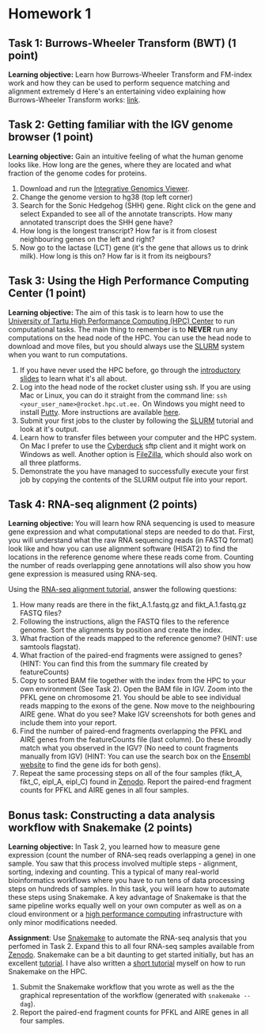 # Homework 1
## Task 1: Burrows-Wheeler Transform (BWT) (1 point)
**Learning objective:** Learn how Burrows-Wheeler Transform and FM-index work and how they can be used to perform sequence matching and alignment extremely d
Here's an entertaining video explaining how Burrows-Wheeler Transform works: [link](https://www.youtube.com/watch?v=4WRANhDiSHM).

## Task 2: Getting familiar with the IGV genome browser (1 point)
**Learning objective:** Gain an intuitive feeling of what the human genome looks like. How long are the genes, where they are located and what fraction of the genome codes for proteins.

 1. Download and run the [Integrative Genomics Viewer](http://software.broadinstitute.org/software/igv/).
 2. Change the genome version to hg38 (top left corner)
 3. Search for the Sonic Hedgehog (SHH) gene. Right click on the gene and select Expanded to see all of the annotate transcripts. How many annotated transcript does the SHH gene have?
 4. How long is the longest transcript? How far is it from closest neighbouring genes on the left and right?
 5. Now go to the lactase (LCT) gene (it's the gene that allows us to drink milk). How long is this on? How far is it from its neigbours?

## Task 3: Using the High Performance Computing Center (1 point)
**Learning objective:** The aim of this task is to learn how to use the [University of Tartu High Performance Computing (HPC) Center](https://hpc.ut.ee/en/home/) to run computational tasks. The main thing to remember is to **NEVER** run any computations on the head node of the HPC. You can use the head node to download and move files, but you should always use the [SLURM](https://hpc.ut.ee/en/slurm/) system when you want to run computations.

 1. If you have never used the HPC before, go through the [introductory slides](https://docs.google.com/presentation/d/1XhA4YnnZ-Gzuyo-_PghMcu_X-fXe_EUhiW2bHoABwgI/edit#slide=id.g3308ddf0d8_2_160) to learn what it's all about. 
 2. Log into the head node of the rocket cluster using ssh. If you are using Mac or Linux, you can do it straight from the command line: `ssh <your_user_name>@rocket.hpc.ut.ee.` On Windows you might need to install [Putty](https://www.putty.org/). More instructions are available [here](https://hpc.ut.ee/en/using-ssh/). 
 3. Submit your first jobs to the cluster by following the [SLURM](https://hpc.ut.ee/en/slurm/) tutorial and look at it's output.
 4. Learn how to transfer files between your computer and the HPC system. On Mac I prefer to use the [Cyberduck](https://cyberduck.io/) sftp client and it might work on Windows as well. Another option is [FileZilla](https://filezilla-project.org/), which should also work on all three platforms. 
 5. Demonstrate the you have managed to successfully execute your first job by copying the contents of the SLURM output file into your report.

## Task 4: RNA-seq alignment (2 points)
**Learning objective:** You will learn how RNA sequencing is used to measure gene expression and what computational steps are needed to do that. First, you will understand what the raw RNA sequencing reads (in FASTQ format) look like and how you can use alignment software (HISAT2) to find the locations in the reference genome where these reads come from. Counting the number of reads overlapping gene annotations will also show you how gene expression is measured using RNA-seq. 

Using the [RNA-seq alignment tutorial](https://github.com/kauralasoo/MTAT.03.239_Bioinformatics/blob/master/RNA-seq_alignment.md), answer the following questions:

 1. How many reads are there in the fikt_A.1.fastq.gz and fikt_A.1.fastq.gz FASTQ files?
 2. Following the instructions, align the FASTQ files to the reference genome. Sort the alignments by position and create the index.
 3. What fraction of the reads mapped to the reference genome? (HINT: use samtools flagstat).
 4. What fraction of the paired-end fragments were assigned to genes? (HINT: You can find this from the summary file created by featureCounts)
 5. Copy to sorted BAM file together with the index from the HPC to your own environment (See Task 2). Open the BAM file in IGV. Zoom into the PFKL gene on chromosome 21. You should be able to see individual reads mapping to the exons of the gene. Now move to the neighbouring AIRE gene. What do you see? Make IGV screenshots for both genes and include them into your report.
 6. Find the number of paired-end fragments overlapping the PFKL and AIRE genes from the featureCounts file (last column). Do these broadly match what you observed in the IGV? (No need to count fragments manually from IGV) (HINT: You can use the search box on the [Ensembl website](http://www.ensembl.org/) to find the gene ids for both gens).
 7. Repeat the same processing steps on all of the four samples (fikt_A, fikt_C, eipl_A, eipl_C) found in [Zenodo](https://zenodo.org/record/1173306).  Report the paired-end fragment counts for PFKL and AIRE genes in all four samples.

## Bonus task: Constructing a data analysis workflow with Snakemake (2 points)
**Learning objective:** In Task 2, you learned how to measure gene expression (count the number of RNA-seq reads overlapping a gene) in one sample. You saw that this process involved multiple steps - alignment, sorting, indexing and counting. This a typical of many real-world bioinformatics workflows where you have to run tens of data processing steps on hundreds of samples. In this task, you will learn how to automate these steps using Snakemake. A key advantage of Snakemake is that the same pipeline works equally well on your own computer as well as on a cloud environment or a [high performance computing](https://hpc.ut.ee/en_US) infrastructure with only minor modifications needed.

**Assignment**: Use [Snakemake](https://snakemake.readthedocs.io/en/stable/tutorial/tutorial.html) to automate the RNA-seq analysis that you perfomed in Task 2. Expand this to all four RNA-seq samples available from [Zenodo](https://zenodo.org/record/1173306). Snakemake can be a bit daunting to get started initially, but has an excellent [tutorial](https://snakemake.readthedocs.io/en/stable/tutorial/tutorial.html). I have also written a [short tutorial](https://github.com/kauralasoo/MTAT.03.239_Bioinformatics/blob/master/Snakemake_tutorial.md) myself on how to run Snakemake on the HPC. 

 1. Submit the Snakemake workflow that you wrote as well as the the graphical representation of the workflow (generated with `snakemake --dag`).
 2. Report the paired-end fragment counts for PFKL and AIRE genes in all four samples.

<!--stackedit_data:
eyJoaXN0b3J5IjpbMTUxNzc0Nzc4OSwxOTU4MTYyMTU5LC03MT
g5MzM4OTgsLTc0MDM5MDUxMywtNDY5MDI3OTM1LDE0ODI0OTc5
NzIsMTgwNDY4ODQ2MSwtNzc2NjAxOTkxLDU3MTc2ODM0OCwtOT
Q1NzE2NTc5LDE2NDM3NDI4NDVdfQ==
-->